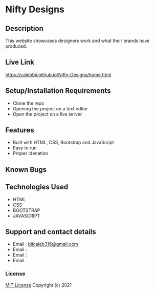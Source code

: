 # Nifty Designs

## Description
This website showcases designers work and what their brands have produced.
## Live Link
https://calebbii.github.io/Nifty-Designs/home.html

## Setup/Installation Requirements
* Clone the repo
* Opening the project on a text editor
* Open the project on a live server
## Features
* Built with HTML, CSS, Bootstrap and JavaScript
* Easy to run
* Proper Idenation

## Known Bugs

## Technologies Used
* HTML
* CSS
* BOOTSTRAP
* JAVASCRIPT
## Support and contact details
* Email : biicaleb316@gmail.com
* Email :
* Email :
* Email
### License
[MIT License](https://github.com/Calebbii/Nifty-Designs/blob/master/LICENSE)
Copyright (c) 2021 
